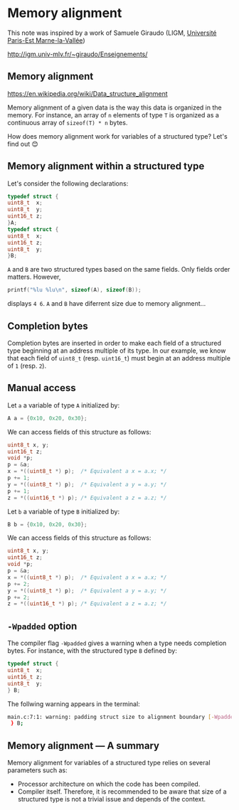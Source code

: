 # Memory alignment


This note was inspired by a work of Samuele Giraudo (LIGM, [Université Paris-Est Marne-la-Vallée](http://www.univ-mlv.fr/))

http://igm.univ-mlv.fr/~giraudo/Enseignements/

## Memory alignment
https://en.wikipedia.org/wiki/Data_structure_alignment

Memory alignment of a given data is the way this data is organized in the memory.
For instance, an array of `n` elements of type `T` is organized as a continuous array of `sizeof(T) * n` bytes. 

How does memory alignment work for variables of a structured type? Let's find out :blush:
## Memory alignment within a structured type
Let's consider the following declarations:
```c
typedef struct {
uint8_t  x;
uint8_t  y;
uint16_t z;
}A;
typedef struct {
uint8_t  x;
uint16_t z;
uint8_t  y;
}B;
```
`A` and `B` are two structured types based on the same fields. Only fields order matters.
However,
```c
printf("%lu %lu\n", sizeof(A), sizeof(B));
```
displays `4 6`. `A` and `B` have diferrent size due to memory alignment...

## Completion bytes
Completion bytes are inserted in order to make each field of a structured type beginning at an address multiple of its type. In our example,  we know that each field of  `uint8_t` (resp. `uint16_t`) must begin at an address multiple of `1` (resp. `2`). 

## Manual access
Let `a` a variable of type `A` initialized by:
```c
A a = {0x10, 0x20, 0x30};
```
We can access fields of this structure as follows:
```c
uint8_t x, y;
uint16_t z;
void *p;
p = &a;
x = *((uint8_t *) p);  /* Equivalent a x = a.x; */
p += 1;
y = *((uint8_t *) p);  /* Equivalent a y = a.y; */
p += 1;
z = *((uint16_t *) p); /* Equivalent a z = a.z; */
```
Let `b` a variable of type `B` initialized by:
```c
B b = {0x10, 0x20, 0x30};
```
We can access fields of this structure as follows:
```c
uint8_t x, y;
uint16_t z;
void *p;
p = &a;
x = *((uint8_t *) p);  /* Equivalent a x = a.x; */
p += 2;
y = *((uint8_t *) p);  /* Equivalent a y = a.y; */
p += 2;
z = *((uint16_t *) p); /* Equivalent a z = a.z; */
```
## `-Wpadded` option
The compiler flag `-Wpadded` gives a warning when a type needs completion bytes. For instance, with the structured type `B` defined by:
```c
typedef struct {
uint8_t  x;
uint16_t z;
uint8_t  y;
} B;
```
The follwing warning appears in the terminal:
```bash
main.c:7:1: warning: padding struct size to alignment boundary [-Wpadded]
 } B;
```
## Memory alignment — A summary
Memory alignment for variables of a structured type relies on several parameters such as:
- Processor architecture on which the code has been compiled.
- Compiler itself.
Therefore, it is recommended to be aware that size of a structured type is not a trivial issue and depends of the context.

